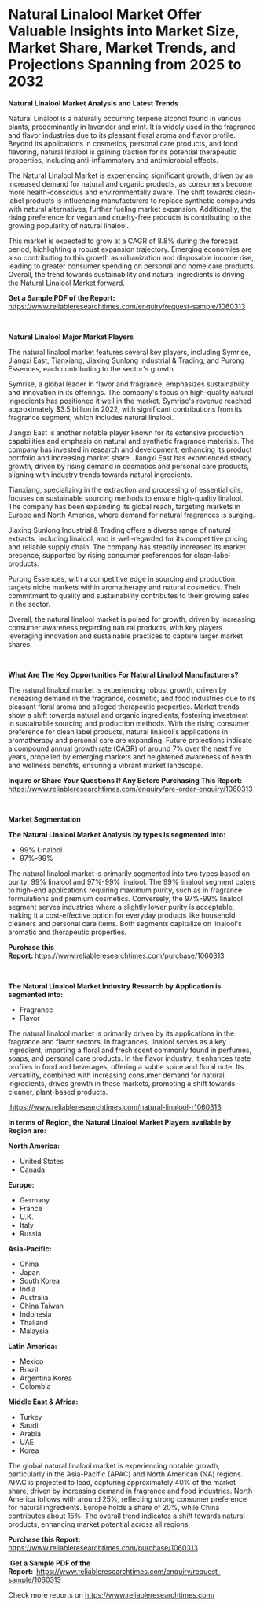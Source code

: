 <p><h1>Natural Linalool Market Offer Valuable Insights into Market Size, Market Share, Market Trends, and Projections Spanning from 2025 to 2032</h1></p><p><strong>Natural Linalool Market Analysis and Latest Trends</strong></p>
<p><p>Natural Linalool is a naturally occurring terpene alcohol found in various plants, predominantly in lavender and mint. It is widely used in the fragrance and flavor industries due to its pleasant floral aroma and flavor profile. Beyond its applications in cosmetics, personal care products, and food flavoring, natural linalool is gaining traction for its potential therapeutic properties, including anti-inflammatory and antimicrobial effects.</p><p>The Natural Linalool Market is experiencing significant growth, driven by an increased demand for natural and organic products, as consumers become more health-conscious and environmentally aware. The shift towards clean-label products is influencing manufacturers to replace synthetic compounds with natural alternatives, further fueling market expansion. Additionally, the rising preference for vegan and cruelty-free products is contributing to the growing popularity of natural linalool.</p><p>This market is expected to grow at a CAGR of 8.8% during the forecast period, highlighting a robust expansion trajectory. Emerging economies are also contributing to this growth as urbanization and disposable income rise, leading to greater consumer spending on personal and home care products. Overall, the trend towards sustainability and natural ingredients is driving the Natural Linalool Market forward.</p></p>
<p><strong>Get a Sample PDF of the Report:&nbsp;</strong> <a href="https://www.reliableresearchtimes.com/enquiry/request-sample/1060313?utm_campaign=3170&utm_medium=2&utm_source=Github&utm_content=ia&utm_term=22032025&utm_id=natural-linalool">https://www.reliableresearchtimes.com/enquiry/request-sample/1060313</a></p>
<p>&nbsp;</p>
<p><strong>Natural Linalool Major Market Players</strong></p>
<p><p>The natural linalool market features several key players, including Symrise, Jiangxi East, Tianxiang, Jiaxing Sunlong Industrial & Trading, and Purong Essences, each contributing to the sector's growth. </p><p>Symrise, a global leader in flavor and fragrance, emphasizes sustainability and innovation in its offerings. The company's focus on high-quality natural ingredients has positioned it well in the market. Symrise's revenue reached approximately $3.5 billion in 2022, with significant contributions from its fragrance segment, which includes natural linalool.</p><p>Jiangxi East is another notable player known for its extensive production capabilities and emphasis on natural and synthetic fragrance materials. The company has invested in research and development, enhancing its product portfolio and increasing market share. Jiangxi East has experienced steady growth, driven by rising demand in cosmetics and personal care products, aligning with industry trends towards natural ingredients.</p><p>Tianxiang, specializing in the extraction and processing of essential oils, focuses on sustainable sourcing methods to ensure high-quality linalool. The company has been expanding its global reach, targeting markets in Europe and North America, where demand for natural fragrances is surging.</p><p>Jiaxing Sunlong Industrial & Trading offers a diverse range of natural extracts, including linalool, and is well-regarded for its competitive pricing and reliable supply chain. The company has steadily increased its market presence, supported by rising consumer preferences for clean-label products.</p><p>Purong Essences, with a competitive edge in sourcing and production, targets niche markets within aromatherapy and natural cosmetics. Their commitment to quality and sustainability contributes to their growing sales in the sector.</p><p>Overall, the natural linalool market is poised for growth, driven by increasing consumer awareness regarding natural products, with key players leveraging innovation and sustainable practices to capture larger market shares.</p></p>
<p>&nbsp;</p>
<p><strong>What Are The Key Opportunities For Natural Linalool Manufacturers?</strong></p>
<p><p>The natural linalool market is experiencing robust growth, driven by increasing demand in the fragrance, cosmetic, and food industries due to its pleasant floral aroma and alleged therapeutic properties. Market trends show a shift towards natural and organic ingredients, fostering investment in sustainable sourcing and production methods. With the rising consumer preference for clean label products, natural linalool's applications in aromatherapy and personal care are expanding. Future projections indicate a compound annual growth rate (CAGR) of around 7% over the next five years, propelled by emerging markets and heightened awareness of health and wellness benefits, ensuring a vibrant market landscape.</p></p>
<p><strong>Inquire or Share Your Questions If Any Before Purchasing This Report:</strong> <a href="https://www.reliableresearchtimes.com/enquiry/pre-order-enquiry/1060313?utm_campaign=3170&utm_medium=2&utm_source=Github&utm_content=ia&utm_term=22032025&utm_id=natural-linalool">https://www.reliableresearchtimes.com/enquiry/pre-order-enquiry/1060313</a></p>
<p>&nbsp;</p>
<p><strong>Market Segmentation</strong></p>
<p><strong>The Natural Linalool Market Analysis by types is segmented into:</strong></p>
<p><ul><li>99% Linalool</li><li>97%-99%</li></ul></p>
<p><p>The natural linalool market is primarily segmented into two types based on purity: 99% linalool and 97%-99% linalool. The 99% linalool segment caters to high-end applications requiring maximum purity, such as in fragrance formulations and premium cosmetics. Conversely, the 97%-99% linalool segment serves industries where a slightly lower purity is acceptable, making it a cost-effective option for everyday products like household cleaners and personal care items. Both segments capitalize on linalool's aromatic and therapeutic properties.</p></p>
<p><strong>Purchase this Report:&nbsp;</strong><a href="https://www.reliableresearchtimes.com/purchase/1060313?utm_campaign=3170&utm_medium=2&utm_source=Github&utm_content=ia&utm_term=22032025&utm_id=natural-linalool">https://www.reliableresearchtimes.com/purchase/1060313</a></p>
<p>&nbsp;</p>
<p><strong>The Natural Linalool Market Industry Research by Application is segmented into:</strong></p>
<p><ul><li>Fragrance</li><li>Flavor</li></ul></p>
<p><p>The natural linalool market is primarily driven by its applications in the fragrance and flavor sectors. In fragrances, linalool serves as a key ingredient, imparting a floral and fresh scent commonly found in perfumes, soaps, and personal care products. In the flavor industry, it enhances taste profiles in food and beverages, offering a subtle spice and floral note. Its versatility, combined with increasing consumer demand for natural ingredients, drives growth in these markets, promoting a shift towards cleaner, plant-based products.</p></p>
<p><a href="https://www.reliableresearchtimes.com/natural-linalool-r1060313?utm_campaign=3170&utm_medium=2&utm_source=Github&utm_content=ia&utm_term=22032025&utm_id=natural-linalool">&nbsp;https://www.reliableresearchtimes.com/natural-linalool-r1060313</a></p>
<p><strong>In terms of Region, the Natural Linalool Market Players available by Region are:</strong></p>
<p>
    <p> <strong> North America: </strong>
        <ul>
            <li>United States</li>
            <li>Canada</li>
        </ul>
        </p> 
    <p> <strong> Europe: </strong>
        <ul>
            <li>Germany</li>
            <li>France</li>
            <li>U.K.</li>
            <li>Italy</li>
            <li>Russia</li>
        </ul>
        </p> 
    <p> <strong> Asia-Pacific: </strong>
        <ul>
            <li>China</li>
            <li>Japan</li>
            <li>South Korea</li>
            <li>India</li>
            <li>Australia</li>
            <li>China Taiwan</li>
            <li>Indonesia</li>
            <li>Thailand</li>
            <li>Malaysia</li>
        </ul>
        </p> 
    <p> <strong> Latin America: </strong>
        <ul>
            <li>Mexico</li>
            <li>Brazil</li>
            <li>Argentina Korea</li>
            <li>Colombia</li>
        </ul>
        </p> 
    <p> <strong> Middle East & Africa: </strong>
        <ul>
            <li>Turkey</li>
            <li>Saudi</li>
            <li>Arabia</li>
            <li>UAE</li>
            <li>Korea</li>
        </ul>
    </p>
    </p>
<p><p>The global natural linalool market is experiencing notable growth, particularly in the Asia-Pacific (APAC) and North American (NA) regions. APAC is projected to lead, capturing approximately 40% of the market share, driven by increasing demand in fragrance and food industries. North America follows with around 25%, reflecting strong consumer preference for natural ingredients. Europe holds a share of 20%, while China contributes about 15%. The overall trend indicates a shift towards natural products, enhancing market potential across all regions.</p></p>
<p><strong>Purchase this Report: </strong><a href="https://www.reliableresearchtimes.com/purchase/1060313?utm_campaign=3170&utm_medium=2&utm_source=Github&utm_content=ia&utm_term=22032025&utm_id=natural-linalool">https://www.reliableresearchtimes.com/purchase/1060313</a></p>
<p>&nbsp;<strong>Get a Sample PDF of the Report:&nbsp;&nbsp;</strong><a href="https://www.reliableresearchtimes.com/enquiry/request-sample/1060313?utm_campaign=3170&utm_medium=2&utm_source=Github&utm_content=ia&utm_term=22032025&utm_id=natural-linalool">https://www.reliableresearchtimes.com/enquiry/request-sample/1060313</a></p>
<p><strong></strong></p>
<p>Check more reports on <a href="https://www.reliableresearchtimes.com/?utm_campaign=3170&utm_medium=2&utm_source=Github&utm_content=ia&utm_term=22032025&utm_id=natural-linalool">https://www.reliableresearchtimes.com/</a></p>